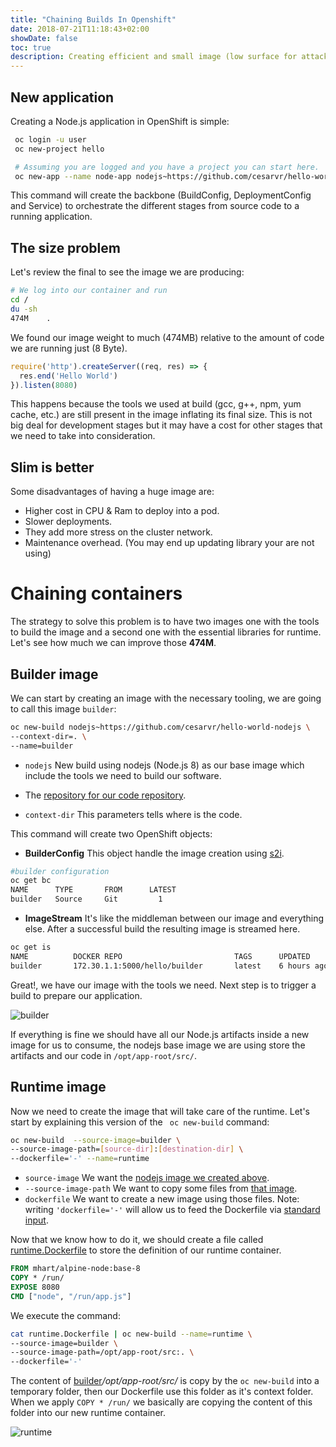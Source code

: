 ```yaml
---
title: "Chaining Builds In Openshift"
date: 2018-07-21T11:18:43+02:00
showDate: false
toc: true
description: Creating efficient and small image (low surface for attacks) by using chained builds in Openshift.  
---
```


## New application

Creating a Node.js application in OpenShift is simple:

```sh
 oc login -u user
 oc new-project hello

 # Assuming you are logged and you have a project you can start here.
 oc new-app --name node-app nodejs~https://github.com/cesarvr/hello-world-nodejs #new app using nodejs:latest (Node.js 8)
```

This command will create the backbone (BuildConfig, DeploymentConfig and Service) to orchestrate the different stages from source code to a running application. 

## The size problem 

Let's review the final to see the image we are producing:  

```sh
# We log into our container and run 
cd /
du -sh
474M	.
``` 

We found our image weight to much (474MB) relative to the amount of code we are running just (8 Byte). 

```js
require('http').createServer((req, res) => {
  res.end('Hello World')
}).listen(8080)
```
This happens because the tools we used at build (gcc, g++, npm, yum cache, etc.) are still present in the image inflating its final size. This is not big deal for development stages but it may have a cost for other stages that we need to take into consideration. 
 

## Slim is better

Some disadvantages of having a huge image are: 

- Higher cost in CPU & Ram to deploy into a pod.
- Slower deployments.
- They add more stress on the cluster network. 
- Maintenance overhead. (You may end up updating library your are not using)  

# Chaining containers

The strategy to solve this problem is to have two images one with the tools to build the image and a second one with the essential libraries for runtime. Let's see how much we can improve those **474M**. 

## Builder image 

We can start by creating an image with the necessary tooling, we are going to call this image ```builder```:

```sh
oc new-build nodejs~https://github.com/cesarvr/hello-world-nodejs \
--context-dir=. \
--name=builder   
```   

- ```nodejs``` New build using nodejs (Node.js 8) as our base image which include the tools we need to build our software. 

- The [repository for our code repository](https://github.com/cesarvr/hello-world-nodejs). 

- ```context-dir``` This parameters tells where is the code.

This command will create two OpenShift objects: 


* **BuilderConfig** This object handle the image creation using [s2i](https://github.com/openshift/source-to-image). 

```sh
#builder configuration
oc get bc   
NAME      TYPE       FROM      LATEST
builder   Source     Git         1
```

* **ImageStream** It's like the middleman between our image and everything else. After a successful build the resulting image is streamed here. 

```sh
oc get is
NAME          DOCKER REPO                         TAGS      UPDATED
builder       172.30.1.1:5000/hello/builder       latest    6 hours ago
```

Great!, we have our image with the tools we need. Next step is to trigger a build to prepare our application.  

![builder](https://github.com/cesarvr/hugo-blog/blob/master/static/static/chaining-build/build-tools.gif.gif?raw=true)

If everything is fine we should have all our Node.js artifacts inside a new image for us to consume, the nodejs base image we are using store the artifacts and our code in ```/opt/app-root/src/```. 


## Runtime image 

Now we need to create the image that will take care of the runtime. Let's start by explaining this version of the ``` oc new-build``` command:  

```sh
oc new-build  --source-image=builder \
--source-image-path=[source-dir]:[destination-dir] \
--dockerfile='-' --name=runtime
```

- ```source-image``` We want the [nodejs image we created above](#builder-image).
- ```--source-image-path``` We want to copy some files from [that image](#builder-image). 
- ```dockerfile``` We want to create a new image using those files. Note: writing ```'dockerfile='-'``` will allow us to feed the Dockerfile via [standard input](https://en.wikipedia.org/wiki/Standard_streams#Standard_input_(stdin)).

Now that we know how to do it, we should create a file called [runtime.Dockerfile](https://gist.github.com/cesarvr/fac37fa7825f5ad7a576801fed07d0c8) to store the definition of our runtime container. 

```Dockerfile
FROM mhart/alpine-node:base-8
COPY * /run/
EXPOSE 8080
CMD ["node", "/run/app.js"]
```

We execute the command: 

```sh
cat runtime.Dockerfile | oc new-build --name=runtime \
--source-image=builder \
--source-image-path=/opt/app-root/src:. \
--dockerfile='-'
```

The content of [builder](#builder-image)*/opt/app-root/src/* is copy by the ```oc new-build``` into a temporary folder, then our Dockerfile use this folder as it's context folder. When we apply ```COPY * /run/``` we basically are copying the content of this folder into our new runtime container.


![runtime](https://github.com/cesarvr/hugo-blog/blob/master/static/static/chaining-build/runtime.gif?raw=true)












